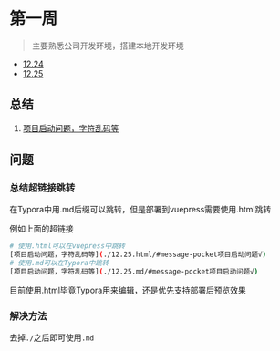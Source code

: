 # 第一周

> 主要熟悉公司开发环境，搭建本地开发环境

- [12.24](12.24.md)
- [12.25](12.25.md)



## 总结

1. [项目启动问题，字符乱码等](12.25.md/#message-pocket项目启动问题√)





## 问题

### 总结超链接跳转

在Typora中用.md后缀可以跳转，但是部署到vuepress需要使用.html跳转

例如上面的超链接

```bash
# 使用.html可以在vuepress中跳转
[项目启动问题，字符乱码等](./12.25.html/#message-pocket项目启动问题√)
# 使用.md可以在Typora中跳转
[项目启动问题，字符乱码等](./12.25.md/#message-pocket项目启动问题√)
```

目前使用.html毕竟Typora用来编辑，还是优先支持部署后预览效果

### 解决方法

去掉`./`之后即可使用`.md`
